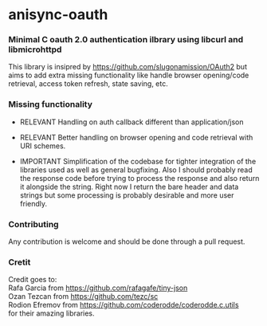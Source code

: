 # anisync-oauth
### Minimal C oauth 2.0 authentication ilbrary using libcurl and libmicrohttpd

This library is insipred by https://github.com/slugonamission/OAuth2
but aims to add extra missing functionality like handle browser opening/code retrieval,
access token refresh, state saving, etc.

### Missing functionality

- RELEVANT Handling on auth callback different than
application/json

- RELEVANT Better handling on browser opening and
code retrieval with URI schemes.

- IMPORTANT Simplification of the codebase for tighter
integration of the libraries used as well as general
bugfixing. Also I should probably read the response
code before trying to process the response and also
return it alongside the string. Right now I return
the bare header and data strings but some processing
is probably desirable and more user friendly.

### Contributing

Any contribution is welcome and should be done through a pull request.

### Cretit

Credit goes to:<br>
Rafa Garcia from https://github.com/rafagafe/tiny-json<br>
Ozan Tezcan from https://github.com/tezc/sc<br>
Rodion Efremov from https://github.com/coderodde/coderodde.c.utils<br>
for their amazing libraries.
